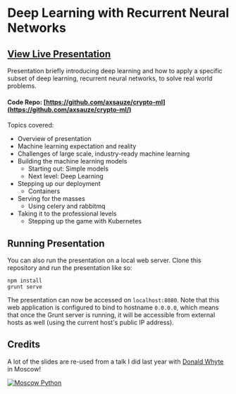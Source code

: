 # Deep Learning with Recurrent Neural Networks

## [View Live Presentation](https://axsauze.github.io/industrial-machine-learning/#/)

Presentation briefly introducing deep learning and how to apply a specific subset of deep learning, recurrent neural networks, to solve real world problems.

#### Code Repo: [https://github.com/axsauze/crypto-ml](https://github.com/axsauze/crypto-ml/)

Topics covered:

* Overview of presentation
* Machine learning expectation and reality
* Challenges of large scale, industry-ready machine learning
* Building the machine learning models
    * Starting out: Simple models
    * Next level: Deep Learning
* Stepping up our deployment
    * Containers
* Serving for the masses
    * Using celery and rabbitmq 
* Taking it to the professional levels
    * Stepping up the game with Kubernetes

## Running Presentation

You can also run the presentation on a local web server. Clone this repository and run the presentation like so:

```
npm install
grunt serve
```

The presentation can now be accessed on `localhost:8080`. Note that this web application is configured to bind to hostname `0.0.0.0`, which means that once the Grunt server is running, it will be accessible from external hosts as well (using the current host's public IP address).

## Credits

A lot of the slides are re-used from a talk I did last year with [Donald Whyte](https://github.com/DonaldWhyte) in Moscow!

[![Moscow Python](https://img.youtube.com/vi/1GIBqPDzgwk/0.jpg)](https://www.youtube.com/watch?v=1GIBqPDzgwk)
